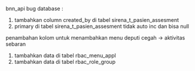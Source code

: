 bnn_api
bug database :
1. tambahkan column created_by di tabel sirena_t_pasien_assesment
2. primary di tabel sirena_t_pasien_assesment tidak auto inc dan bisa null


penambahan kolom untuk menambahkan menu deputi cegah -> aktivitas sebaran
1. tambahkan data di tabel rbac_menu_appl
2. tambahkan data di tabel rbac_role_group